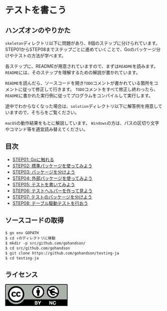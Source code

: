 # テストを書こう

## ハンズオンのやりかた

`skeleton`ディレクトリ以下に問題があり、8個のステップに分けられています。
STEP01からSTEP08までステップごとに進めていくことで、Goのパッケージ分けやテストの方法が学べます。

各ステップに、READMEが用意されていますので、まずは`README`を読みます。
`README`には、そのステップを理解するための解説が書かれています。

`README`を読んだら、ソースコードを開き`TODO`コメントが書かれている箇所をコメントに従って修正して行きます。
`TODO`コメントをすべて修正し終わったら、`README`に書かれた実行例に従ってプログラムをコンパイルして実行します。

途中でわからなくなった場合は、`solution`ディレクトリ以下に解答例を用意していますので、そちらをご覧ください。

`macOS`の動作結果をもとに解説しています。
`Windows`の方は、パスの区切り文字やコマンド等を適宜読み替えてください。

## 目次

* [STEP01: Goに触れる](./skeleton/step01)
* [STEP02: 標準パッケージを使ってみよう](./skeleton/step02)
* [STEP03: パッケージを分けよう](./skeleton/step03)
* [STEP04: 外部パッケージを使ってみよう](./skeleton/step04)
* [STEP05: テストを書いてみよう](./skeleton/step05)
* [STEP06: テストヘルパーを作って見よう](./skeleton/step06)
* [STEP07: テストのパッケージを分けよう](./skeleton/step07)
* [STEP08: テーブル駆動テストを行おう](./skeleton/step08)

## ソースコードの取得

```
$ go env GOPATH
$ cd ↑のディレクトリに移動
$ mkdir -p src/github.com/gohandson/
$ cd src/github.com/gohandson
$ git clone https://github.com/gohandson/testing-ja
$ cd testing-ja
```

## ライセンス

<a href="https://creativecommons.org/licenses/by-nc/4.0/legalcode.ja">
	<img width="200" src="by-nc.eu.png">
</a>
